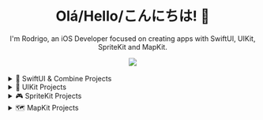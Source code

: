<!---
rodrigocav94/rodrigocav94 is a ✨ special ✨ repository because its `README.md` (this file) appears on your GitHub profile.
You can click the Preview link to take a look at your changes.
--->

<h1 align='center'>
 Olá/Hello/こんにちは! 👋
</h1>

<p align='center'>
  I'm Rodrigo, an iOS Developer focused on creating apps with SwiftUI, UIKit, SpriteKit and MapKit.
</p>



<p align='center'>
  
  <a href="https://www.linkedin.com/in/rodrigocav94/">
    <img src="https://img.shields.io/badge/linkedin-%230077B5.svg?&style=for-the-badge&logo=linkedin&logoColor=white" />
  </a>
  
</p>

<details>
<summary>📱 SwiftUI & Combine Projects</summary>

# [FriendFace](https://github.com/rodrigocav94/FriendFace)
Um aplicativo que recebe dados da internet utilizando API Rest, decodifica e armazena os dados recebidos em um banco de dados Core Data e os exibe em detalhes.

![Alt Text](https://github.com/rodrigocav94/FriendFace/blob/main/friendFaceTela.gif)


# [Rato-de-Biblioteca](https://github.com/rodrigocav94/Rato-de-Biblioteca)
Um aplicativo para rastrear quais livros o usuário leu e o que achou deles. Utiliza CoreData para gerenciar os objetos em um banco de dados.
Foi criado um componente de interface personalizado, um widget de classificação por estrelas, onde o usuário pode tocar para determinar a pontuação de um livro.

![Alt Text](https://github.com/rodrigocav94/Rato-de-Biblioteca/blob/main/Rato%20de%20Biblioteca/tela.gif)


# [Chuck-Norris-Facts](https://github.com/rodrigocav94/Chuck-Norris-Facts)
Este aplicativo inclui testes unitários e de interface, utiliza Moya/Alamofire para buscar por fatos sobre Chuck Norris em https://api.chucknorris.io e lista cada resultado da busca, permitindo ao usuário compartilhar ou favoritar quantos quiser.


![Alt Text](https://github.com/rodrigocav94/Chuck-Norris-Facts/blob/main/chuckExemplo.gif)


# [Issues](https://github.com/rodrigocav94/Issues)
Aplicativo simples que utiliza API REST para listar todas as issues do repositório apple/swift e permite ao usuário ver a descrição de cada uma, a imagem do usuário que a criou e um botão para acessar a sua página no GitHub.


![Alt Text](https://github.com/rodrigocav94/Issues/blob/main/IssuesTela.gif)


# [iCachorroQuente](https://github.com/rodrigocav94/iCachorroQuente)
Este aplicativo simula a interface de uma loja de cachorro-quentes fictícia.

Permite selecionar diversas opções de cachorro-quentes com uma variedade de preços, armazena as informações do cliente localmente e as utiliza como padrão sempre que o aplicativo for reaberto.

Além disso, ao finalizar o pedido, as informações são enviadas como JSON ao servidor reqres.in, que se houver sucesso, responderá enviado o mesmo objeto de volta para ser interpretado e mostrado ao cliente em uma notificação, que utiliza a biblioteca Alert Toast do CocoaPods.

Exemplo de tela do aplicativo, mostrando o modo claro com uma conexão bem-sucedida e o modo escuro com uma conexão malsucedida:

![Alt Text](https://github.com/rodrigocav94/iCachorroQuente/blob/main/exemplo.gif)



# [HabitTracker](https://github.com/rodrigocav94/HabitTracker)
Rastreador de Hábito/HabitTracker
Aplicativo que permite rastrear hábitos, armazenando o numero de vezes que o usuário realizou uma atividade e a sua duração média.

![Alt Text](https://github.com/rodrigocav94/HabitTracker/blob/main/telaHabitTracker.gif)



# [Drawing](https://github.com/rodrigocav94/Drawing)
Aplicativo utilizado para aprender sobre a formas  personalizadas utilizando paths e shapes, e animando suas mudanças.


![Alt Text](https://github.com/rodrigocav94/Drawing/blob/main/Drawing.gif)



# [Moonshot](https://github.com/rodrigocav94/Moonshot)
Aplicativo que permite aos usuários aprender sobre as missões e astronautas que formaram o programa espacial Apollo da NASA.
Foi utilizado Scroll View, NavigationLink, GeometryReader e o protocolo Codable.

![Alt Text](https://github.com/rodrigocav94/Moonshot/blob/main/MoonShot.gif)



# [iExpense](https://github.com/rodrigocav94/iExpense)
Rastreador de despesas que separa os custos pessoais dos custos comerciais, diferencia por cor o quão caro foi cada despesa e armazena as informações no dispostivo para ficar disponível quando o usuário fechar e abrir o app novamente.


![Alt Text](https://github.com/rodrigocav94/iExpense/blob/main/iExpense.gif?raw=true)



# [Edutenimento](https://github.com/rodrigocav94/Edutenimento)
Aplicativo de educação e entretenimento infantil que ajuda a praticar a tabuada.

![Alt Text](https://github.com/rodrigocav94/Edutenimento/blob/main/edutenimento.gif)



# [Animations](https://github.com/rodrigocav94/Animations)
Aplicativo simples que foi utilizado para testar animações/transições personalizadas.

![Alt Text](https://github.com/rodrigocav94/Animations/blob/main/animations.gif)



# [WordScramble](https://github.com/rodrigocav94/WordScramble)
Este aplicativo é um jogo que dá ao usuário uma palavra-chave em inglês e ele tem que inserir uma nova palavra que contenha as letras da palavra-chave. O aplicativo então verifica se a palavra contém 3 ou mais letras, se realmente existe no dicionário, se não já foi inserida antes e se não é igual à palavra-chave.


![Alt Text](https://github.com/rodrigocav94/WordScramble/blob/main/wordScramble.gif)



# [MelhorSono](https://github.com/rodrigocav94/MelhorSono)
Aplicativo que ajuda fãs de cafeína a ter uma boa noite de sono.

Permite ao usuário digitar quando quer acordar, por quanto tempo quer dormir e quantas xícaras de café tomou. Esta informação é mandada para o Core ML, que obtém um resultado que informa quando o usuário deve ir para a cama utilizando Machine Learning.


![Alt Text](https://github.com/rodrigocav94/MelhorSono/blob/main/melhorSono.gif?raw=true)



# [Jokenpo](https://github.com/rodrigocav94/Jokenpo)
Um aplicativo que desafia o usuário a um jogo de pedra, papel e tesoura.


![Alt Text](https://github.com/rodrigocav94/Jokenpo/blob/main/jokenpo.gif)



# [AdivinheABandeira](https://github.com/rodrigocav94/AdivinheABandeira)
Este aplicativo é umm jogo de adivinhação que ajuda o usuário a aprender a identificar diversas bandeiras do mundo.

![Alt Text](https://github.com/rodrigocav94/AdivinheABandeira/blob/main/AdivinheABandeira.gif?raw=true)

  
</details>

<details>
<summary>📱 UIKit Projects</summary>

# [JavaScriptInjection](https://github.com/rodrigocav94/JavaScriptInjection)
A Safari extension that lets users inject custom JavaScript into web pages and save it for future use.<br><br>
Technologies: NSExtensionItem, NSDictionary, UITextView, UITextField, Table View Sections.

https://github.com/rodrigocav94/JavaScriptInjection/assets/58222390/a1613132-3f58-498f-ae36-8a97ff44e856



# [CountryFacts](https://github.com/rodrigocav94/CountryFacts/)
Simple app showcasing key facts about South American countries, including their size, population, capital, and more.<br><br>
Technologies: Viewcode, UITableViewController, JSONDecoder, Codable, UIStackView, UIActivityViewController.

https://github.com/rodrigocav94/CountryFacts/assets/58222390/8dac451a-64ad-4ce1-aac3-1ac055f0c56b


 
# [AnimationSandbox](https://github.com/rodrigocav94/AnimationSandbox)

A simple app designed for testing and running animations and transitions.<br><br>
Technologies: UIView.animate(withDuration:), CGAffineTransform, UIView.transition.

https://github.com/rodrigocav94/AnimationSandbox/assets/58222390/0200e40c-e903-4c9f-841d-a3b905fe311d



# [Instafilter](https://github.com/rodrigocav94/Instafilter)
This app allows users to select and edit photos with Core Image filters, then save the enhanced images back to their library.<br><br>
Technologies: ViewCode, Anchors, Core Image, CIContext, CIFilter, UIImagePickerController, UIStackView, UISlider.

https://github.com/rodrigocav94/Instafilter/assets/58222390/a1c70a12-6c68-4273-a54c-39cf663c1055



# [ImageCaptions](https://github.com/rodrigocav94/ImageCaptions)

This app allows you to register images and add captions. It's useful if you need visual cues to remember things.<br><br>
Technologies: NotificationCenter, ViewCode, Anchors, TableView, UserDefaults

https://github.com/rodrigocav94/ImageCaptions/assets/58222390/1bfd57ee-4dd0-4adf-bc12-25671b091e2d



# [NamesToFaces](https://github.com/rodrigocav94/NamesToFaces)

This app simplifies remembering names by pairing them with face pictures. Whether you're a frequent traveler or struggle with recalling names, it can be a handy tool for you.

Technologies: UICollectionViewController, UICollectionViewCell, UIImagePickerController, UUID, NSObject subclasses, fatalError(), UserDefaults, NSCoding, NSKeyedArchiver, Codable, JSONEncoder

https://github.com/rodrigocav94/NamesToFaces/assets/58222390/fdd5bc10-fdba-4b30-8ba1-8689cc22cce8



# [HangingSloth](https://github.com/rodrigocav94/HangingSloth)

A classic hangman experience built with UIKit. It selects a word randomly from a list, presenting it to the user as a series of underscores. Players guess letters, with correct guesses revealing them in the word, while incorrect ones bring the sloth closer to escaping. Win by guessing the word or lose after seven incorrect guesses. Hints gradually reveal with each incorrect selection.

Technologies: Anchors, Autolayout, JSONDecoder, Codable, NSMutableAttributedString, compactMap

https://github.com/rodrigocav94/HangingSloth/assets/58222390/aa4513b6-7550-4107-8cee-c1cf0af3c1c8



# [SwiftyWords](https://github.com/rodrigocav94/SwiftyWords)

iPad word game, inspired by the popular indie game 7 Little Words. Solve puzzles by using a series of hints and a grid of letters to form the correct words.

Technologies: Anchors, Programmatic Autolayout, addTarget(), enumerated(), joined(), replacingOccurrences(), Grand Central Dispatch (GCD).

https://github.com/rodrigocav94/SwiftyWords/assets/58222390/c83f2d00-c04d-4ac2-8074-d50499d84398



# [WhitehousePetitions](https://github.com/rodrigocav94/WhitehousePetitions)

This app takes a JSON feed and parse it into useful information for users. Specifically, it focuses on "We the People" White House petitions in the U.S.A., where citizens can submit requests, and others can vote on it.

Technologies: Grand Central Dispatch (GCD), JSON, JSONDecoder, Data, Codable, UITabBarController, UIStoryboard, HTML, UISearchController, performSelector, Quality of Service, DispatchQueue.

https://github.com/rodrigocav94/WhitehousePetitions/assets/58222390/a74c81bb-e796-411f-90e5-5afb3be035ee



# [EasyGrocery](https://github.com/rodrigocav94/EasyGrocery)

A compact app designed for organizing your grocery list.

Technologies: UITableViewController, Text fields in Alerts, UIAlertController, Animations for reloading table views and Inserting rows.



https://github.com/rodrigocav94/EasyGrocery/assets/58222390/d96c11ed-6806-49cb-950a-2d555d4a9527



# [AutoLayout](https://github.com/rodrigocav94/AutoLayout)
An app designed for practicing Auto Layout by utilizing both Visual Formatting Language and Anchors.

Technologies:
Equal height, Aspect Ratio constraints, Visual Formatting Language, Anchors



https://github.com/rodrigocav94/AutoLayout/assets/58222390/040d4191-c503-488e-a7e4-ae4309993857



# [WordScramble](https://github.com/rodrigocav94/WordScrambleUIKit)

In this game, players must create anagrams using letters from a given keyword. Each submitted answer undergoes checks to ensure it has a minimum of 3 letters, is valid according to the dictionary, and differs from the keyword itself.

Technologies: NSRange, Closures, UTF-16 Strings, Text fields in Alerts, UIAlertController, Animations for reloading table views and Inserting rows, UserDefaults,  Shared conditional breakpoint.

https://github.com/rodrigocav94/WordScrambleUIKit/assets/58222390/e2e0aee9-8548-4939-8bea-77deecd678b0



# [EasyBrowser](https://github.com/rodrigocav94/EasyBrowser)

A straightforward web browser crafted with WebKit, offering premade link selection and essential features like navigation controls and page loading indicators.


Technologies: loadView(), WKWebView, Delegation, URL, URLRequest, UIToolbar, UIProgressView, Key-Value Observing (KVO)

https://github.com/rodrigocav94/EasyBrowser/assets/58222390/ec00a909-be82-42af-afc6-bec06f74e368



# [FlagCatalog](https://github.com/rodrigocav94/FlagCatalog)

Discover flags from around the world with FlagCatalog. Easily view, save, and share flags in full size with a simple tap.


Technologies: Interface Builder, Auto Layout, Outlet, UIAlertController, JSONDecoder.

https://github.com/rodrigocav94/FlagCatalog/assets/58222390/b677f907-70e0-4845-803c-f7c8cf2d5197



# [GuessTheFlag](https://github.com/rodrigocav94/GuessTheFlag)

A simple and engaging game where users identify flags displayed on the screen. Receive instant feedback on your guesses and track your progress with a clear score and round counter on the navigation bar.<br><br>
Technologies: Interface Builder, Auto Layout, Outlet, @2x and @3x images, Asset Catalog, UIButton, CALayer, UIColor, random numbers, actions, UIAlertController, UserDefaults, StackView.

https://github.com/rodrigocav94/GuessTheFlag/assets/58222390/0f88eeb8-be74-4f88-b8df-3b9bc7b882eb



# [StormViewer](https://github.com/rodrigocav94/StormViewer)

An app for browsing National Severe Storms Laboratory images, allowing users to easily select, view, and share their favorites. It also tracks the number of views for each image.<br><br>
Technologies: Collection View, Image View, App Bundle, FileManager, Typecasting, View controller, Outlet, Auto Layout, UIImage, UIBarButtonItem, UIActivityViewController, Grand Central Dispatch (GCD), UserDefaults, StackView, Debugging with assert() and Exception Breakpoints.

https://github.com/rodrigocav94/StormViewer/assets/58222390/b02cc1ff-60bc-4115-ae6f-b2d3859d08f9

</details>

<details>
<summary>🎮 SpriteKit Projects</summary>

# [FireworksNight](https://github.com/rodrigocav94/FireworksNight)
In this game app, users can create fireworks displays with just their fingers. Select rockets of the same color and hit the explode button or shake your device to watch them burst into brilliant fireworks. Exploding five fireworks at once earns 20 times more points than a single one. Be careful to avoid bombs, as touching them will cost a heart and bring you closer to game over.<br><br>
Technologies: SKAction.follow, UIBezierPath, for case let, colorBlendFactor, UIEvent, motionBegan.

https://github.com/rodrigocav94/FireworksNight/assets/58222390/e8252560-2bf5-4249-80f5-976190739317



# [JuicyTarget](https://github.com/rodrigocav94/JuicyTarget)
JuicyTarget is a charming shooting gallery game featuring beautiful illustrations. Score points by hitting fruits and avoid insects to keep your score high. It's a cozy, stress-relief game accompanied by soothing music, perfect for relaxation. With its simple single-tap gameplay, JuicyTarget is easy to play and helps you unwind.<br><br>
Technologies: SpriteKit, Timer, linearDamping, SKAction, SKAudioNode.

https://github.com/rodrigocav94/JuicyTarget/assets/58222390/aa822497-feda-4983-8cdc-f88147e205e6



# [SpaceRace](https://github.com/rodrigocav94/SpaceRace/)
iPad survival game where you must navigate a spaceship through a field of space debris. The longer you survive, the higher your score, but staying still means inevitable doom!<br><br>
Technologies:  SpriteKit, Timer, linearDamping, angularDamping, per pixel collision, SKEmitterNode, SKAction.sequence.

https://github.com/rodrigocav94/SpaceRace/assets/58222390/b0ae09b0-630e-401f-a1f9-c76bce5740da



# [Whack-A-Peguin](https://github.com/rodrigocav94/Whack-a-Penguin/)

Enjoy a whack-a-mole game on iPad with penguins and other animals. Test your reflexes and tap on penguins to score points!<br><br>
Technologies: SKCropNode, SKTexture, asyncAfter(), SKAction.wait(forDuration:), SKAction.run(block:), SKAction.sequence(), SKAction.playSoundFileNamed, SKAction.moveBy.

https://github.com/rodrigocav94/Whack-a-Penguin/assets/58222390/0c895386-4689-469a-849a-a8f47a0a88e6



 # [Pachinko](https://github.com/rodrigocav94/Pachinko/)
iPad game similar to "Pachinko" or "Peggle". Strategically position obstacles, then release the ball to navigate through them, aiming for advantageous spots. Earn or lose points based on where the ball lands.

Technologies: SpriteKit, physics, physicsBody, SKPhysicsContactDelegate, SKEmitterNode, collisionBitMask, contactTestBitMask, SKAction, blend modes, radians, CGFloat.

https://github.com/rodrigocav94/Pachinko/assets/58222390/05f8940e-016b-4787-9217-1f752f636e82

</details>

<details>
<summary>🗺️ MapKit Projects</summary>
 
# [CapitalCities](https://github.com/rodrigocav94/CapitalCities)
CapitalCities is an app showcasing all Brazilian capitals on an interactive map. Users can explore each city, discover interesting facts, and access Wikipedia articles for more information. It's great for learning about Brazil.<br><br>
Technologies: MKMapView, MKAnnotation, MKPinAnnotationView, CLLocationCoordinate2D, JSON, JSONDecoder, NSObject, WKWebView.

https://github.com/rodrigocav94/CapitalCities/assets/58222390/43d0d7f1-8be4-44bf-9dbc-f8700708a8cd

</details>
